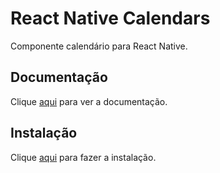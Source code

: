 # React Native Calendars

Componente calendário para React Native.

## Documentação

Clique [aqui](https://github.com/wix/react-native-calendars) para ver a documentação.

## Instalação

Clique [aqui](https://www.npmjs.com/package/react-native-calendars) para fazer a instalação.